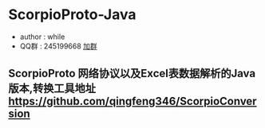 # ScorpioProto-Java #
* author : while
* QQ群 : 245199668 [加群](http://shang.qq.com/wpa/qunwpa?idkey=8ef904955c52f7b3764403ab81602b9c08b856f040d284f7e2c1d05ed3428de8)

## ScorpioProto 网络协议以及Excel表数据解析的Java版本,转换工具地址 https://github.com/qingfeng346/ScorpioConversion